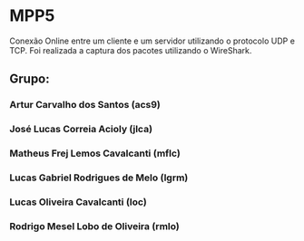 # MPP5

Conexão Online entre um cliente e um servidor utilizando o protocolo UDP e TCP. Foi realizada a captura dos pacotes utilizando o WireShark.

## Grupo:

### Artur Carvalho dos Santos (acs9)
### José Lucas Correia Acioly (jlca)
### Matheus Frej Lemos Cavalcanti (mflc)
### Lucas Gabriel Rodrigues de Melo (lgrm)
### Lucas Oliveira Cavalcanti (loc)
### Rodrigo Mesel Lobo de Oliveira (rmlo)
